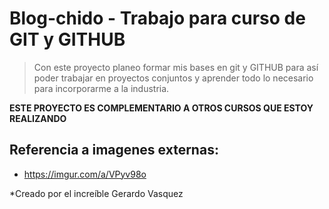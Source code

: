 # Blog-chido - Trabajo para curso de GIT y GITHUB
>Con este proyecto planeo formar mis bases en git y GITHUB para así poder trabajar en proyectos conjuntos y aprender todo lo necesario para incorporarme a la industria.

**ESTE PROYECTO ES COMPLEMENTARIO A OTROS CURSOS QUE ESTOY REALIZANDO**

## Referencia a imagenes externas:
- https://imgur.com/a/VPyv98o

*Creado por el increíble Gerardo Vasquez 
